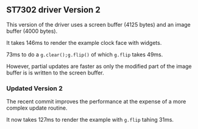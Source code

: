 ## ST7302 driver Version 2

This version of the driver uses a screen buffer (4125 bytes) and an image buffer (4000 bytes).

It takes 146ms to render the example clock face with widgets.

73ms to do a `g.clear();g.flip()`  of which `g.flip` takes 49ms. 

However, partial updates are faster as only the modified part of the image buffer is is written to the screen buffer.

### Updated Version 2

The recent commit improves the performance at the expense of a more complex update routine. 

It now takes 127ms to render the example with `g.flip` tahing 31ms.

